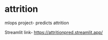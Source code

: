 # attrition
mlops project- predicts attrition

Streamlit link- https://attritionpred.streamlit.app/
